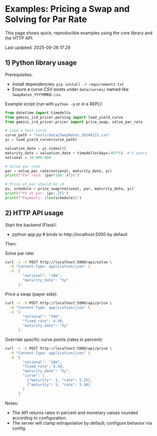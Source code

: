 # Examples: Pricing a Swap and Solving for Par Rate

This page shows quick, reproducible examples using the core library and the HTTP API.

Last updated: 2025-09-26 17:29

## 1) Python library usage

Prerequisites:
- Install dependencies: `pip install -r requirements.txt`
- Ensure a curve CSV exists under `data/curves/` named like `SwapRates_YYYYMMDD.csv`.

Example script (run with `python -q` or in a REPL):

```python
from datetime import timedelta
from gemini_ird_pricer.parsing import load_yield_curve
from gemini_ird_pricer.pricer import price_swap, solve_par_rate

# Load a test curve
curve_path = "tests/data/SwapRates_20240115.csv"
yc = load_yield_curve(curve_path)

valuation_date = yc.index[0]
maturity_date = valuation_date + timedelta(days=365*5)  # 5 years
notional = 10_000_000

# Solve par rate
par = solve_par_rate(notional, maturity_date, yc)
print(f"Par rate: {par*100:.4f}%")

# Price at par should be ~0
pv, schedule = price_swap(notional, par, maturity_date, yc)
print(f"PV at par: {pv:.2f}")
print(f"Payments: {len(schedule)}")
```

## 2) HTTP API usage

Start the backend (Flask):
- python app.py  # binds to http://localhost:5000 by default

Then:

Solve par rate:
```bash
curl -s -X POST http://localhost:5000/api/solve \
  -H "Content-Type: application/json" \
  -d '{
        "notional": "10m",
        "maturity_date": "5y"
      }'
```

Price a swap (payer side):
```bash
curl -s -X POST http://localhost:5000/api/price \
  -H "Content-Type: application/json" \
  -d '{
        "notional": "10m",
        "fixed_rate": 4.50,
        "maturity_date": "5y"
      }'
```

Override specific curve points (rates in percent):
```bash
curl -s -X POST http://localhost:5000/api/price \
  -H "Content-Type: application/json" \
  -d '{
        "notional": "10m",
        "fixed_rate": 4.50,
        "maturity_date": "5y",
        "curve": [
          {"maturity": 1, "rate": 5.25},
          {"maturity": 5, "rate": 5.10}
        ]
      }'
```

Notes:
- The API returns rates in percent and monetary values rounded according to configuration.
- The server will clamp extrapolation by default; configure behavior via config.
